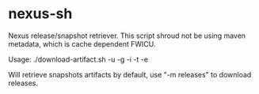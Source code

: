 nexus-sh
========

Nexus release/snapshot retriever. This script shroud not be using maven metadata, which is cache dependent FWICU.

Usage: 
./download-artifact.sh -u <nexus url> -g <groupId> -i <artifactId> -t <artifactType> -e <extension>

Will retrieve snapshots artifacts by default, use "-m releases" to download releases.